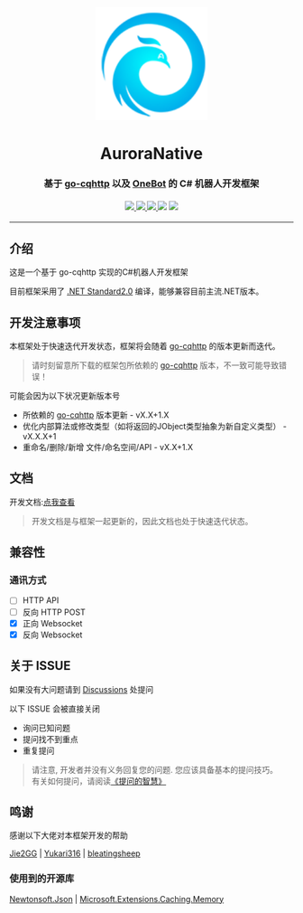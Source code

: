 <p align="center">
    <img src="Icon.png" width="200" height="200" alt="go-cqhttp">
</p>
<div align="center">
    <h1 align="center">AuroraNative</h2>
    <h3 align="center"><b>基于 <a href="https://github.com/Mrs4s/go-cqhttp">go-cqhttp</a> 以及 <a href="https://github.com/howmanybots/onebot/blob/master/README.md">OneBot</a> 的 C# 机器人开发框架 </b></h3>


<h4 align="center">
<a href="https://www.nuget.org/packages/AuroraNative/">
    <img src="https://img.shields.io/nuget/vpre/AuroraNative?style=flat-square">
</a>
<a href="https://github.com/howmanybots/onebot">
    <img src="https://img.shields.io/badge/OneBot-v11-blue?style=flat-square">
</a>
<a href="https://github.com/Mrs4s/go-cqhttp/releases">
    <img src="https://img.shields.io/badge/go--cqhttp-v0.9.40--fix4-blueviolet?style=flat-square">
</a>
<img src="https://img.shields.io/github/license/timi137137/AuroraNative?style=flat-square">
<img src="https://img.shields.io/github/workflow/status/timi137137/AuroraNative/BuildPackages/master?style=flat-square">
</h4>
</div>

---

## 介绍

这是一个基于 go-cqhttp 实现的C#机器人开发框架

目前框架采用了 [.NET Standard2.0](https://docs.microsoft.com/zh-cn/dotnet/standard/net-standard) 编译，能够兼容目前主流.NET版本。

## 开发注意事项

本框架处于快速迭代开发状态，框架将会随着 [go-cqhttp](https://github.com/Mrs4s/go-cqhttp) 的版本更新而迭代。
> 请时刻留意所下载的框架包所依赖的 [go-cqhttp](https://github.com/Mrs4s/go-cqhttp) 版本，不一致可能导致错误！

可能会因为以下状况更新版本号
  - 所依赖的 [go-cqhttp](https://github.com/Mrs4s/go-cqhttp) 版本更新 - vX.X+1.X
  - 优化内部算法或修改类型（如将返回的JObject类型抽象为新自定义类型） - vX.X.X+1
  - 重命名/删除/新增 文件/命名空间/API - vX.X+1.X

## 文档

开发文档:[点我查看](https://auroranative.mikuy.cn)

> 开发文档是与框架一起更新的，因此文档也处于快速迭代状态。

## 兼容性

### 通讯方式

- [ ] HTTP API
- [ ] 反向 HTTP POST
- [x] 正向 Websocket
- [x] 反向 Websocket

## 关于 ISSUE

如果没有大问题请到 [Discussions](https://github.com/timi137137/AuroraNative/discussions) 处提问

以下 ISSUE 会被直接关闭

- 询问已知问题
- 提问找不到重点
- 重复提问

> 请注意, 开发者并没有义务回复您的问题. 您应该具备基本的提问技巧。  
> 有关如何提问，请阅读[《提问的智慧》](https://github.com/ryanhanwu/How-To-Ask-Questions-The-Smart-Way/blob/main/README-zh_CN.md)

## 鸣谢

感谢以下大佬对本框架开发的帮助

[Jie2GG](https://github.com/Jie2GG) | [Yukari316](https://github.com/Yukari316) | [bleatingsheep](https://github.com/b11p)

### 使用到的开源库

[Newtonsoft.Json](https://www.newtonsoft.com/json) | [Microsoft.Extensions.Caching.Memory](https://www.nuget.org/packages/Microsoft.Extensions.Caching.Memory/5.0.0)
